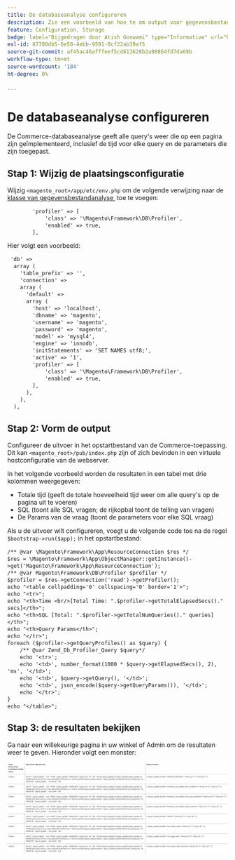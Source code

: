 ```yaml
---
title: De databaseanalyse configureren
description: Zie een voorbeeld van hoe te om output voor gegevensbestand te vormen profiler.
feature: Configuration, Storage
badge: label="Bijgedragen door Atish Goswami" type="Informative" url="https://github.com/atishgoswami" tooltip="Atish Goswami"
exl-id: 87780db5-6e50-4ebb-9591-0cf22ab39af5
source-git-commit: af45ac46afffeef5cd613628b2a98864fd7da69b
workflow-type: tm+mt
source-wordcount: '184'
ht-degree: 0%

---
```


# De databaseanalyse configureren

De Commerce-databaseanalyse geeft alle query&#39;s weer die op een pagina zijn geïmplementeerd, inclusief de tijd voor elke query en de parameters die zijn toegepast.

## Stap 1: Wijzig de plaatsingsconfiguratie

Wijzig `<magento_root>/app/etc/env.php` om de volgende verwijzing naar de [&#x200B; klasse van gegevensbestandanalyse &#x200B;](https://github.com/magento/magento2/tree/2.4/lib/internal/Magento/Framework/DB/Profiler.php) toe te voegen:

```php?start_inline=1
        'profiler' => [
            'class' => '\Magento\Framework\DB\Profiler',
            'enabled' => true,
        ],
```

Hier volgt een voorbeeld:

```php?start_inline=1
 'db' =>
  array (
    'table_prefix' => '',
    'connection' =>
    array (
      'default' =>
      array (
        'host' => 'localhost',
        'dbname' => 'magento',
        'username' => 'magento',
        'password' => 'magento',
        'model' => 'mysql4',
        'engine' => 'innodb',
        'initStatements' => 'SET NAMES utf8;',
        'active' => '1',
        'profiler' => [
            'class' => '\Magento\Framework\DB\Profiler',
            'enabled' => true,
        ],
      ),
    ),
  ),
```

## Stap 2: Vorm de output

Configureer de uitvoer in het opstartbestand van de Commerce-toepassing. Dit kan `<magento_root>/pub/index.php` zijn of zich bevinden in een virtuele hostconfiguratie van de webserver.

In het volgende voorbeeld worden de resultaten in een tabel met drie kolommen weergegeven:

- Totale tijd (geeft de totale hoeveelheid tijd weer om alle query&#39;s op de pagina uit te voeren)
- SQL (toont alle SQL vragen; de rijkopbal toont de telling van vragen)
- De Params van de vraag (toont de parameters voor elke SQL vraag)

Als u de uitvoer wilt configureren, voegt u de volgende code toe na de regel `$bootstrap->run($app);` in het opstartbestand:

```php?start_inline=1
/** @var \Magento\Framework\App\ResourceConnection $res */
$res = \Magento\Framework\App\ObjectManager::getInstance()->get('Magento\Framework\App\ResourceConnection');
/** @var Magento\Framework\DB\Profiler $profiler */
$profiler = $res->getConnection('read')->getProfiler();
echo "<table cellpadding='0' cellspacing='0' border='1'>";
echo "<tr>";
echo "<th>Time <br/>[Total Time: ".$profiler->getTotalElapsedSecs()." secs]</th>";
echo "<th>SQL [Total: ".$profiler->getTotalNumQueries()." queries]</th>";
echo "<th>Query Params</th>";
echo "</tr>";
foreach ($profiler->getQueryProfiles() as $query) {
    /** @var Zend_Db_Profiler_Query $query*/
    echo '<tr>';
    echo '<td>', number_format(1000 * $query->getElapsedSecs(), 2), 'ms', '</td>';
    echo '<td>', $query->getQuery(), '</td>';
    echo '<td>', json_encode($query->getQueryParams()), '</td>';
    echo '</tr>';
}
echo "</table>";
```

## Stap 3: de resultaten bekijken

Ga naar een willekeurige pagina in uw winkel of Admin om de resultaten weer te geven. Hieronder volgt een monster:

![&#x200B; Resultaten van het gegevensbestandanalyse van de Steekproef &#x200B;](../../assets/configuration/db-profiler-results.png)
